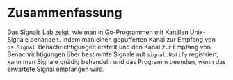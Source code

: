 # Zusammenfassung

Das Signals Lab zeigt, wie man in Go-Programmen mit Kanälen Unix-Signale behandelt. Indem man einen gepufferten Kanal zur Empfang von `os.Signal`-Benachrichtigungen erstellt und den Kanal zur Empfang von Benachrichtigungen über bestimmte Signale mit `signal.Notify` registriert, kann man Signale gnädig behandeln und das Programm beenden, wenn das erwartete Signal empfangen wird.
